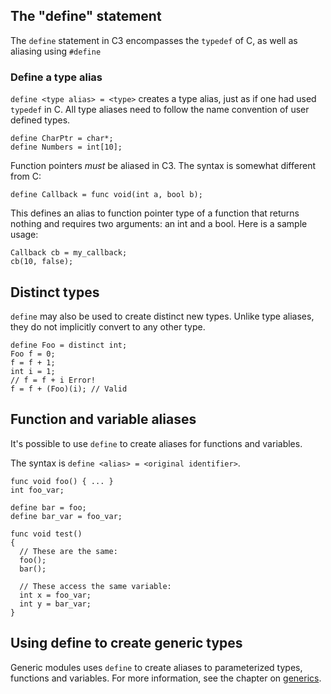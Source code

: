 ## The "define" statement

The `define` statement in C3 encompasses the `typedef` of C, as well as aliasing using 
`#define`

### Define a type alias

`define <type alias> = <type>` creates a type alias, just as if one had used 
`typedef` in C. All type aliases need to follow the name convention of user defined types.

```
define CharPtr = char*;
define Numbers = int[10];
```

Function pointers _must_ be aliased in C3. The syntax is somewhat different from C:

`define Callback = func void(int a, bool b);`

This defines an alias to function pointer type of a function that returns nothing and requires two arguments: an int and a bool. Here is a sample usage:

```
Callback cb = my_callback;
cb(10, false);
```

## Distinct types

`define` may also be used to create distinct new types. Unlike type aliases,
they do not implicitly convert to any other type.

```
define Foo = distinct int;
Foo f = 0;
f = f + 1;
int i = 1;
// f = f + i Error!
f = f + (Foo)(i); // Valid
```

## Function and variable aliases

It's possible to use `define` to create aliases for functions and variables.

The syntax is `define <alias> = <original identifier>`.

```
func void foo() { ... }
int foo_var;

define bar = foo;
define bar_var = foo_var;

func void test() 
{
  // These are the same:
  foo();
  bar();
  
  // These access the same variable:
  int x = foo_var;
  int y = bar_var;
}  
```

## Using define to create generic types

Generic modules uses `define` to create aliases to parameterized types, functions 
and variables. For more information, see the chapter on [generics](../generics).
